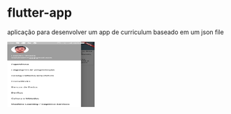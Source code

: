 # flutter-app
aplicação para  desenvolver um app de curriculum baseado em um json file


<img src="https://github.com/leandro0404/flutter-app/blob/master/images/flutter-app.jpg" width="200" height="150">
